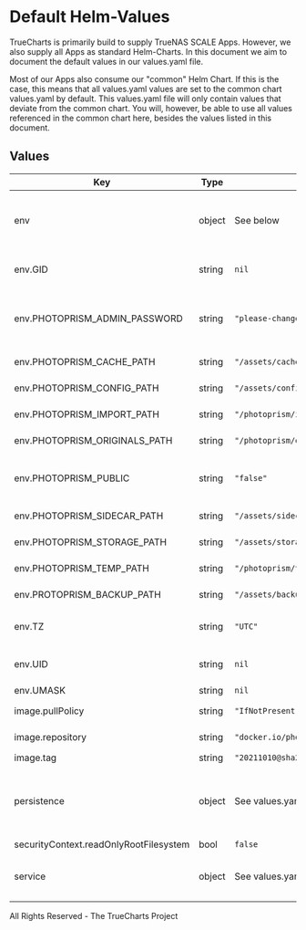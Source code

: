 # Default Helm-Values

TrueCharts is primarily build to supply TrueNAS SCALE Apps.
However, we also supply all Apps as standard Helm-Charts. In this document we aim to document the default values in our values.yaml file.

Most of our Apps also consume our "common" Helm Chart.
If this is the case, this means that all values.yaml values are set to the common chart values.yaml by default. This values.yaml file will only contain values that deviate from the common chart.
You will, however, be able to use all values referenced in the common chart here, besides the values listed in this document.

## Values

| Key | Type | Default | Description |
|-----|------|---------|-------------|
| env | object | See below | environment variables. See [image docs](https://docs.photoprism.org/getting-started/config-options/) for more details. |
| env.GID | string | `nil` | Sets GID Photoprism runs under. |
| env.PHOTOPRISM_ADMIN_PASSWORD | string | `"please-change"` | Initial admin password. **BE SURE TO CHANGE THIS!** |
| env.PHOTOPRISM_CACHE_PATH | string | `"/assets/cache"` | Photoprism cache path |
| env.PHOTOPRISM_CONFIG_PATH | string | `"/assets/config"` | Photoprism config path |
| env.PHOTOPRISM_IMPORT_PATH | string | `"/photoprism/import"` | Photoprism import path |
| env.PHOTOPRISM_ORIGINALS_PATH | string | `"/photoprism/originals"` | Photoprism originals path |
| env.PHOTOPRISM_PUBLIC | string | `"false"` | Disable authentication / password protection |
| env.PHOTOPRISM_SIDECAR_PATH | string | `"/assets/sidecar"` | Photoprism sidecar path |
| env.PHOTOPRISM_STORAGE_PATH | string | `"/assets/storage"` | Photoprism storage path |
| env.PHOTOPRISM_TEMP_PATH | string | `"/photoprism/temp"` | Photoprism temp path |
| env.PROTOPRISM_BACKUP_PATH | string | `"/assets/backup"` | Photoprism backup path |
| env.TZ | string | `"UTC"` | Set the container timezone |
| env.UID | string | `nil` | Sets UID Photoprism runs under. |
| env.UMASK | string | `nil` | Sets UMASK. |
| image.pullPolicy | string | `"IfNotPresent"` | image pull policy |
| image.repository | string | `"docker.io/photoprism/photoprism"` | image repository |
| image.tag | string | `"20211010@sha256:f4687352985a7859fdec43851ffbe559a09c50eea1660f320d7e59a1968269a7"` | image tag |
| persistence | object | See values.yaml | Configure persistence settings for the chart under this key. |
| securityContext.readOnlyRootFilesystem | bool | `false` |  |
| service | object | See values.yaml | Configures service settings for the chart. |

All Rights Reserved - The TrueCharts Project
